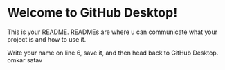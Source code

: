 # Welcome to GitHub Desktop!

This is your README. READMEs are where u can communicate what your project is and how to use it.

Write your name on line 6, save it, and then head back to GitHub Desktop.
omkar satav